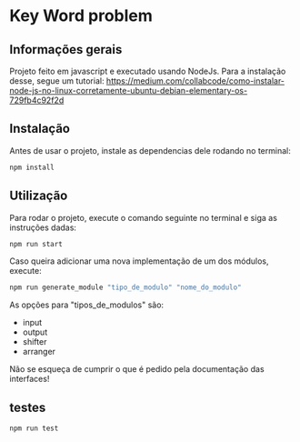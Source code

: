 # Key Word problem

## Informações gerais

Projeto feito em javascript e executado usando NodeJs. 
Para a instalação desse, segue um tutorial:
<https://medium.com/collabcode/como-instalar-node-js-no-linux-corretamente-ubuntu-debian-elementary-os-729fb4c92f2d>


## Instalação

Antes de usar o projeto, instale as dependencias dele rodando no terminal:

```bash
npm install
```

## Utilização

Para rodar o projeto, execute o comando seguinte no terminal e siga as instruções dadas:

```bash
npm run start
```

Caso queira adicionar uma nova implementação de um dos módulos, execute:

```bash
npm run generate_module "tipo_de_modulo" "nome_do_modulo"
```

As opções para "tipos_de_modulos" são:

- input
- output
- shifter
- arranger

Não se esqueça de cumprir o que é pedido pela documentação das interfaces!

## testes

```bash
npm run test
```
